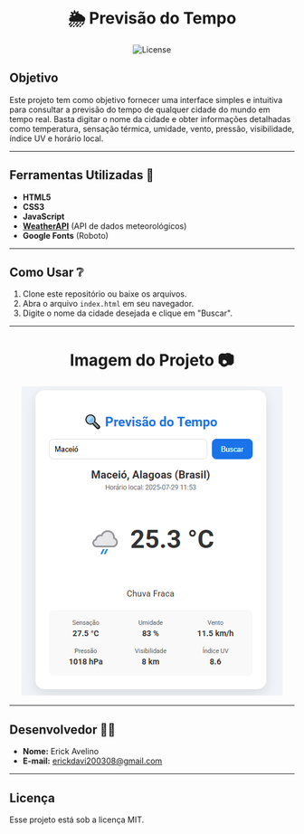 <h1 align="center">🌦️ Previsão do Tempo</h1>
<p align="center">
  <img alt="License" src="https://img.shields.io/static/v1?label=license&message=MIT&color=49AA26&labelColor=000000">
</p>

## Objetivo

Este projeto tem como objetivo fornecer uma interface simples e intuitiva para consultar a previsão do tempo de qualquer cidade do mundo em tempo real. Basta digitar o nome da cidade e obter informações detalhadas como temperatura, sensação térmica, umidade, vento, pressão, visibilidade, índice UV e horário local.

---

## Ferramentas Utilizadas 🔧

- **HTML5**  
- **CSS3**  
- **JavaScript**
- **[WeatherAPI](https://www.weatherapi.com/)** (API de dados meteorológicos)
- **Google Fonts** (Roboto)

---

## Como Usar ❔

1. Clone este repositório ou baixe os arquivos.
2. Abra o arquivo `index.html` em seu navegador.
3. Digite o nome da cidade desejada e clique em "Buscar".

---

<h1 align="center">Imagem do Projeto 📷</h1>

<p align="center">
  <img src="assets/screenShot.png" alt="Screen Shot do projeto."/>
</p>

---

## Desenvolvedor 👨‍💻

- **Nome:** Erick Avelino 
- **E-mail:** erickdavi200308@gmail.com

---

## Licença

Esse projeto está sob a licença MIT.
